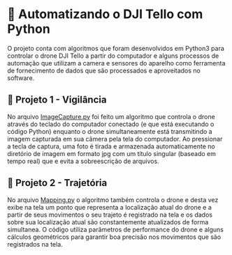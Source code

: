 # 🤖 Automatizando o DJI Tello com Python
O projeto conta com algoritmos que foram desenvolvidos em Python3 para controlar o drone DJI Tello a partir do computador e alguns processos de automação que utilizam a camera e sensores do aparelho como ferramenta de fornecimento de dados que são processados e aproveitados no software.

## 📸 Projeto 1 - Vigilância
No arquivo [ImageCapture.py](https://github.com/HerculesDraycon/automatizando-tello-com-python/blob/main/control/ImageCapture.py) foi feito um algoritmo que controla o drone através do teclado do computador conectado (e que está executando o código Python) enquanto o drone simultaneamente está transmitindo a imagem capturada em sua câmera pela tela do computador. Ao pressionar a tecla de captura, uma foto é tirada e armazenada automaticamente no diretório de imagem em formato jpg com um título singular (baseado em tempo real) que e evita a sobreescrição de arquivos.

## 📍 Projeto 2 - Trajetória
No arquivo [Mapping.py](https://github.com/HerculesDraycon/automatizando-tello-com-python/blob/main/control/Mapping.py) o algoritmo também controla o drone e desta vez exibe na tela um ponto que representa a localização atual do drone e a partir de seus movimentos o seu trajeto é registrado na tela e os dados sobre sua localização atual são constantemente atualizados de forma simultanea.
O código utiliza parâmetros de performance do drone e alguns cálculos geométricos para garantir boa precisão nos movimentos que são registrados na tela.
